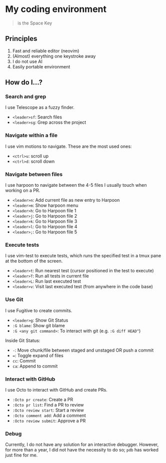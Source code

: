 # My coding environment

> <leader> is the Space Key

## Principles

1. Fast and reliable editor (neovim)
2. (Almost) everything one keystroke away
3. I do not use AI
4. Easily portable environment

## How do I...?

### Search and grep

I use Telescope as a fuzzy finder.

- `<leader>sf`: Search files
- `<leader>sg`: Grep across the project

### Navigate within a file

I use vim motions to navigate. These are the most used ones:

- `<ctrl>u`: scroll up
- `<ctrl>d`: scroll down

### Navigate between files

I use harpoon to navigate between the 4-5 files I usually touch when working on a PR.

- `<leader>n`: Add current file as new entry to Harpoon
- `<leader>m`: Show harpoon menu
- `<leader>h`: Go to Harpoon file 1
- `<leader>j`: Go to Harpoon file 2
- `<leader>k`: Go to Harpoon file 3
- `<leader>l`: Go to Harpoon file 4
- `<leader>;`: Go to Harpoon file 5

### Execute tests

I use vim-test to execute tests, which runs the specified test in a tmux pane at the bottom of the screen.

- `<leader>t`: Run nearest test (cursor positioned in the test to execute)
- `<leader>T`: Run all tests in current file
- `<leader>L`: Run last executed test
- `<leader>v`: Visit last executed test (from anywhere in the code base)

### Use Git

I use Fugitive to create commits.

- `<leader>g`: Show Git Status
- `:G blame`: Show git blame
- `:G <any git command>`: To interact with git (e.g. `:G diff HEAD^`)

Inside Git Status:
- `-`: Move chunk/file between staged and unstaged OR push a commit
- `=`: Toggle expand of files
- `cc`: Commit
- `ca`: Append to commit

### Interact with GitHub

I use Octo to interact with GitHub and create PRs.

- `:Octo pr create`: Create a PR
- `:Octo pr list`: Find a PR to review
- `:Octo review start`: Start a review
- `:Octo comment add`: Add a comment
- `:Octo review submit`: Approve a PR

### Debug

Currently, I do not have any solution for an interactive debugger. However, for more than a year, I did not have the necessity to do so; `pdb` has worked just fine for me.
